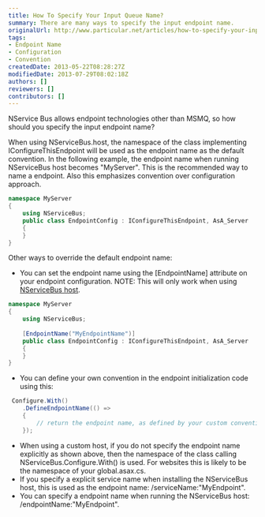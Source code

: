 ```yaml
---
title: How To Specify Your Input Queue Name?
summary: There are many ways to specify the input endpoint name.
originalUrl: http://www.particular.net/articles/how-to-specify-your-input-queue-name
tags:
- Endpoint Name
- Configuration
- Convention
createdDate: 2013-05-22T08:28:27Z
modifiedDate: 2013-07-29T08:02:18Z
authors: []
reviewers: []
contributors: []
---
```


NService Bus allows endpoint technologies other than MSMQ, so how should you specify the input endpoint name?

When using NServiceBus.host, the namespace of the class implementing IConfigureThisEndpoint will be used as the endpoint name as the default convention. In the following example, the endpoint name when running NServiceBus host becomes "MyServer". This is the recommended way to name a endpoint. Also this emphasizes convention over configuration approach.


```C#
namespace MyServer
{
    using NServiceBus;
    public class EndpointConfig : IConfigureThisEndpoint, AsA_Server
    {
    }
}
```

 Other ways to override the default endpoint name:

-   You can set the endpoint name using the [EndpointName] attribute on
    your endpoint configuration. NOTE: This will only work when using
    [NServiceBus host](the-nservicebus-host.md).
    
```C#
namespace MyServer
{
    using NServiceBus;
    
    [EndpointName("MyEndpointName")]
    public class EndpointConfig : IConfigureThisEndpoint, AsA_Server
    {
    }
}
```


-   You can define your own convention in the endpoint initialization
    code using this:
    
```C#
 Configure.With()
    .DefineEndpointName(() =>
    {
        // return the endpoint name, as defined by your custom convention
    });
```


-   When using a custom host, if you do not specify the endpoint name
    explicitly as shown above, then the namespace of the class calling
    NServiceBus.Configure.With() is used. For websites this is likely to
    be the namespace of your global.asax.cs.
-   If you specify a explicit service name when installing the
    NServiceBus host, this is used as the endpoint name:
    /serviceName:"MyEndpoint".
-   You can specify a endpoint name when running the NServiceBus host:
    /endpointName:"MyEndpoint".



